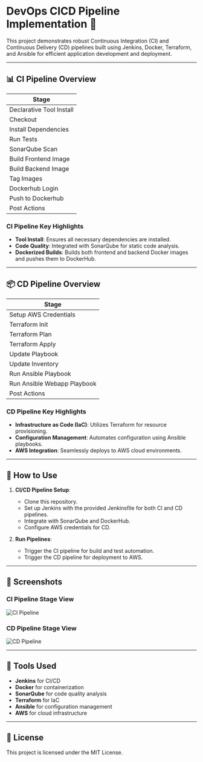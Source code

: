 # DevOps CICD Pipeline Implementation 🚀

This project demonstrates robust Continuous Integration (CI) and Continuous Delivery (CD) pipelines built using Jenkins, Docker, Terraform, and Ansible for efficient application development and deployment.

---

## 📊 CI Pipeline Overview

| Stage 
|-------
| Declarative Tool Install
| Checkout 
| Install Dependencies 
| Run Tests
| SonarQube Scan
| Build Frontend Image
| Build Backend Image
| Tag Images 
| Dockerhub Login 
| Push to Dockerhub 
| Post Actions 

### CI Pipeline Key Highlights
- **Tool Install**: Ensures all necessary dependencies are installed.
- **Code Quality**: Integrated with SonarQube for static code analysis.
- **Dockerized Builds**: Builds both frontend and backend Docker images and pushes them to DockerHub.

---

## 📦 CD Pipeline Overview

| Stage 
|-------
| Setup AWS Credentials 
| Terraform Init 
| Terraform Plan 
| Terraform Apply 
| Update Playbook 
| Update Inventory 
| Run Ansible Playbook 
| Run Ansible Webapp Playbook 
| Post Actions 

### CD Pipeline Key Highlights
- **Infrastructure as Code (IaC)**: Utilizes Terraform for resource provisioning.
- **Configuration Management**: Automates configuration using Ansible playbooks.
- **AWS Integration**: Seamlessly deploys to AWS cloud environments.

---

## 🚀 How to Use

1. **CI/CD Pipeline Setup**:
   - Clone this repository.
   - Set up Jenkins with the provided Jenkinsfile for both CI and CD pipelines.
   - Integrate with SonarQube and DockerHub.
   - Configure AWS credentials for CD.

2. **Run Pipelines**:
   - Trigger the CI pipeline for build and test automation.
   - Trigger the CD pipeline for deployment to AWS.

---

## 📸 Screenshots

### CI Pipeline Stage View
![CI Pipeline](./images/ci-pipeline.png)

### CD Pipeline Stage View
![CD Pipeline](./images/cd-pipeline.png)

---

## 🤖 Tools Used
- **Jenkins** for CI/CD
- **Docker** for containerization
- **SonarQube** for code quality analysis
- **Terraform** for IaC
- **Ansible** for configuration management
- **AWS** for cloud infrastructure

---

## 📝 License
This project is licensed under the MIT License.
